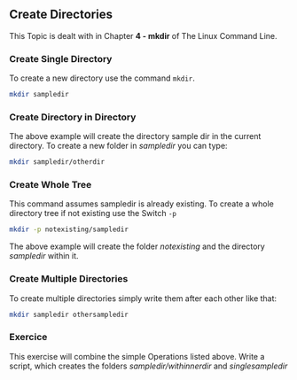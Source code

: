 ## Create Directories
This Topic is dealt with in Chapter **4 - mkdir** of The Linux Command Line.

### Create Single Directory

To create a new directory use the command `mkdir`.

~~~~bash
mkdir sampledir
~~~~ 
### Create Directory in Directory

The above example will create the directory sample dir in the current directory. To create a new folder in *sampledir* you can type:

~~~~bash
mkdir sampledir/otherdir
~~~~

### Create Whole Tree

This command assumes sampledir is already existing. To create a whole directory tree if not existing use the Switch `-p`

~~~~bash
mkdir -p notexisting/sampledir
~~~~

The above example will create the folder *notexisting* and the directory *sampledir* within it.

### Create Multiple Directories

To create multiple directories simply write them after each other like that:

~~~~bash
mkdir sampledir othersampledir
~~~~

### Exercice

This exercise will combine the simple Operations listed above.
Write a script, which creates the folders *sampledir/withinnerdir* and  *singlesampledir*

